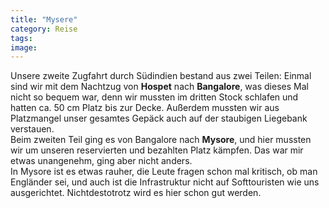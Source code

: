 ```yaml
---
title: "Mysere"
category: Reise
tags: 
image: 
---
```


Unsere zweite Zugfahrt durch Südindien bestand aus zwei Teilen: Einmal sind wir mit dem Nachtzug von **Hospet** nach **Bangalore**, was dieses Mal nicht so bequem war, denn wir mussten im dritten Stock schlafen und hatten ca. 50 cm Platz bis zur Decke. Außerdem mussten wir aus Platzmangel unser gesamtes Gepäck auch auf der staubigen Liegebank verstauen.  
Beim zweiten Teil ging es von Bangalore nach **Mysore**, und hier mussten wir um unseren reservierten und bezahlten Platz kämpfen. Das war mir etwas unangenehm, ging aber nicht anders.  
In Mysore ist es etwas rauher, die Leute fragen schon mal kritisch, ob man Engländer sei, und auch ist die Infrastruktur nicht auf Softtouristen wie uns ausgerichtet. Nichtdestotrotz wird es hier schon gut werden.
